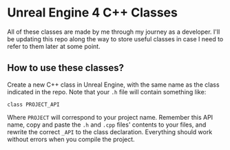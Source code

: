 # Unreal Engine 4 C++ Classes

All of these classes are made by me through my journey as a developer. I'll be updating this repo along the way to store useful classes in case I need to refer to them later at some point.

## How to use these classes?

Create a new C++ class in Unreal Engine, with the same name as the class indicated in the repo. Note that your `.h` file will contain something like:

```class PROJECT_API```

Where `PROJECT` will correspond to your project name. Remember this API name, copy and paste the `.h` and `.cpp` files' contents to your files, and rewrite the correct `_API` to the class declaration. Everything should work without errors when you compile the project.